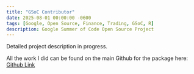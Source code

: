 ```yaml
---
title: "GSoC Contributor"
date: 2025-08-01 00:00:00 -0600
tags: [Google, Open Source, Finance, Trading, GSoC, R]
description: Google Summer of Code Open Source Project 
---
```


Detailed project description in progress.

All the work I did can be found on the main Github for the package here:
[Github Link](https://github.com/JustinMShea/ExpectedReturns)
